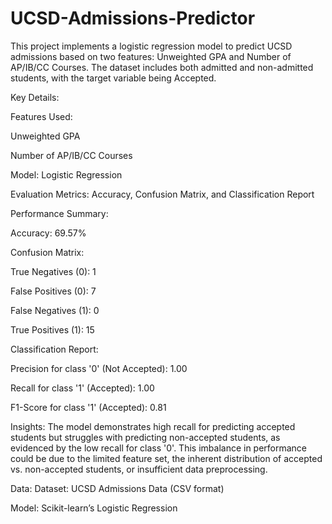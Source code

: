 # UCSD-Admissions-Predictor
This project implements a logistic regression model to predict UCSD admissions based on two features: Unweighted GPA and Number of AP/IB/CC Courses. The dataset includes both admitted and non-admitted students, with the target variable being Accepted.

Key Details:

Features Used:

Unweighted GPA

Number of AP/IB/CC Courses

Model: Logistic Regression

Evaluation Metrics: Accuracy, Confusion Matrix, and Classification Report

Performance Summary:

Accuracy: 69.57%

Confusion Matrix:

True Negatives (0): 1

False Positives (0): 7

False Negatives (1): 0

True Positives (1): 15

Classification Report:

Precision for class '0' (Not Accepted): 1.00

Recall for class '1' (Accepted): 1.00

F1-Score for class '1' (Accepted): 0.81

Insights:
The model demonstrates high recall for predicting accepted students but struggles with predicting non-accepted students, as evidenced by the low recall for class '0'. This imbalance in performance could be due to the limited feature set, the inherent distribution of accepted vs. non-accepted students, or insufficient data preprocessing.

Data:
Dataset: UCSD Admissions Data (CSV format)

Model: Scikit-learn’s Logistic Regression

